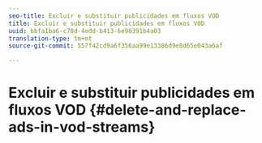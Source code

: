 ```yaml
---
seo-title: Excluir e substituir publicidades em fluxos VOD
title: Excluir e substituir publicidades em fluxos VOD
uuid: bbfa1ba6-c78d-4edd-b413-6e90391b4a03
translation-type: tm+mt
source-git-commit: 557f42cd9a6f356aa99e13386d9e8d65e043a6af

---
```



# Excluir e substituir publicidades em fluxos VOD {#delete-and-replace-ads-in-vod-streams}

